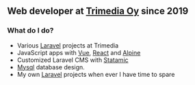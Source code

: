 ## Web developer at [Trimedia Oy](https://trimedia.fi) since 2019
### What do I do?
- Various [Laravel](https://laravel.com/) projects at Trimedia
- JavaScript apps with [Vue](https://vuejs.org/), [React](https://reactjs.org/) and [Alpine](https://alpinejs.dev/)
- Customized Laravel CMS with [Statamic](https://www.statamic.com)
- [Mysql](https://www.mysql.com/) database design.
- My own [Laravel](https://laravel.com/) projects when ever I have time to spare
